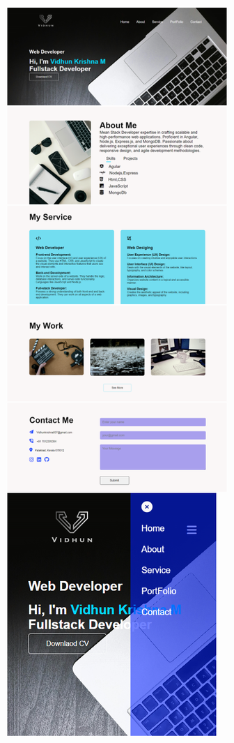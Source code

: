 ![screenshot](./images/Screenshot%20(19).png)
![screenshot](./images/Screenshot%20(20).png)
![screenshot](./images/Screenshot%20(21).png)
![screenshot](./images/Screenshot%20(22).png)
![screenshot](./images/Screenshot%20(23).png)
![screenshot](./images/Screenshot%20(24).png)